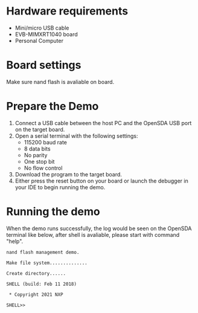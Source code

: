 Hardware requirements
=====================
- Mini/micro USB cable
- EVB-MIMXRT1040 board
- Personal Computer

Board settings
============
Make sure nand flash is avaliable on board.

Prepare the Demo
===============
1.  Connect a USB cable between the host PC and the OpenSDA USB port on the target board.
2.  Open a serial terminal with the following settings:
    - 115200 baud rate
    - 8 data bits
    - No parity
    - One stop bit
    - No flow control
3.  Download the program to the target board.
4.  Either press the reset button on your board or launch the debugger in your IDE to begin running the demo.

Running the demo
===============
When the demo runs successfully, the log would be seen on the OpenSDA terminal like below, after shell is avaliable, please start with command 
"help".
~~~~~~~~~~~~~~~~~~~~~~~~~~~~~~~~~~~~~~~~~
nand flash management demo.

Make file system..............

Create directory......

SHELL (build: Feb 11 2018)

 * Copyright 2021 NXP

SHELL>>

~~~~~~~~~~~~~~~~~~~~~~~~~~~~~~~~~~~~~~~~~
